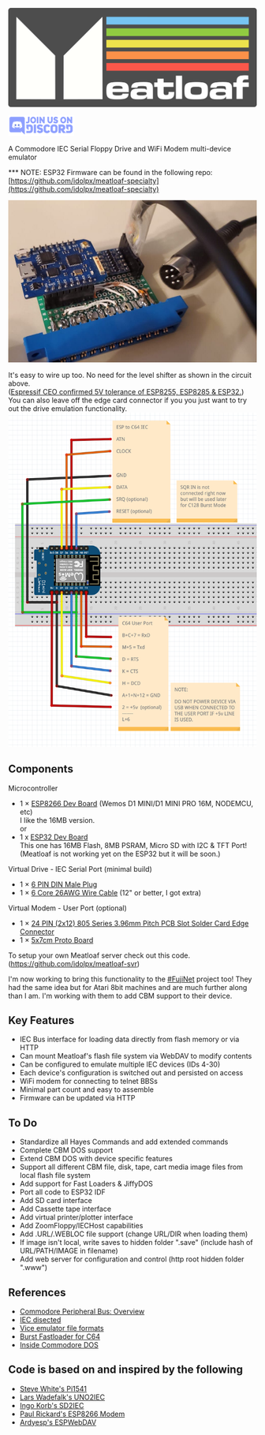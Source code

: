 [![Meatloaf (C64/C128/VIC20/+4)](docs/meatloaf.logo.png)](https://meatloaf.cc)

[![discord chat](docs/discord.sm.png)](https://discord.gg/FwJUe8kQpS)

A Commodore IEC Serial Floppy Drive and WiFi Modem multi-device emulator


*** NOTE: ESP32 Firmware can be found in the following repo: [https://github.com/idolpx/meatloaf-specialty](https://github.com/idolpx/meatloaf-specialty)


[![meatloaf64-device](docs/meatloaf64-device.jpg)](https://www.youtube.com/embed/videoseries?list=PL6SShX9qqBKwBDr20KsASGOqcyGjA9XR5)

It's easy to wire up too. No need for the level shifter as shown in the circuit above.<br/>
([Espressif CEO confirmed 5V tolerance of ESP8255, ESP8285 & ESP32.](https://www.facebook.com/groups/1499045113679103/permalink/1731855033731442))<br/>
You can also leave off the edge card connector if you you just want to try out the drive emulation functionality.
![meatloaf64-wiring](docs/meatloaf64-wiring.png)

## Components

Microcontroller
* 1 × [ESP8266 Dev Board](https://www.aliexpress.com/item/4000880936043.html) (Wemos D1 MINI/D1 MINI PRO 16M, NODEMCU, etc)<br/>
I like the 16MB version.<br/>
or<br/>
* 1 x [ESP32 Dev Board](https://www.aliexpress.com/item/32883116057.html)<br/>
This one has 16MB Flash, 8MB PSRAM, Micro SD with I2C & TFT Port!<br/>
(Meatloaf is not working yet on the ESP32 but it will be soon.)

Virtual Drive - IEC Serial Port (minimal build)

* 1 × [6 PIN DIN Male Plug](https://www.aliexpress.com/item/33058840658.html)
* 1 × [6 Core 26AWG Wire Cable](https://www.aliexpress.com/item/1005002313534749.html) (12" or better, I got extra)

Virtual Modem - User Port (optional)

* 1 × [24 PIN (2x12) 805 Series 3.96mm Pitch PCB Slot Solder Card Edge Connector](https://www.aliexpress.com/item/4000246156457.html)
* 1 × [5x7cm Proto Board](https://www.aliexpress.com/item/4000285110600.html)

To setup your own Meatloaf server check out this code.
(<https://github.com/idolpx/meatloaf-svr>)

I'm now working to bring this functionality to the [#FujiNet](https://github.com/FujiNetWIFI/fujinet-platformio) project too!
They had the same idea but for Atari 8bit machines and are much further along than I am.
I'm working with them to add CBM support to their device.

## Key Features

* IEC Bus interface for loading data directly from flash memory or via HTTP
* Can mount Meatloaf's flash file system via WebDAV to modify contents
* Can be configured to emulate multiple IEC devices (IDs 4-30)
* Each device's configuration is switched out and persisted on access
* WiFi modem for connecting to telnet BBSs
* Minimal part count and easy to assemble
* Firmware can be updated via HTTP

## To Do

* Standardize all Hayes Commands and add extended commands
* Complete CBM DOS support
* Extend CBM DOS with device specific features
* Support all different CBM file, disk, tape, cart media image files from local flash file system
* Add support for Fast Loaders & JiffyDOS
* Port all code to ESP32 IDF
* Add SD card interface
* Add Cassette tape interface
* Add virtual printer/plotter interface
* Add ZoomFloppy/IECHost capabilities
* Add .URL/.WEBLOC file support (change URL/DIR when loading them)
* If image isn't local, write saves to hidden folder ".save" (include hash of URL/PATH/IMAGE in filename)
* Add web server for configuration and control (http root hidden folder ".www")

## References

* [Commodore Peripheral Bus: Overview](https://www.pagetable.com/?p=1018)
* [IEC disected](http://www.zimmers.net/anonftp/pub/cbm/programming/serial-bus.pdf)
* [Vice emulator file formats](https://vice-emu.sourceforge.io/vice_17.html#SEC329)
* [Burst Fastloader for C64](https://a1bert.kapsi.fi/Dev/burst/)
* [Inside Commodore DOS](https://www.pagetable.com/docs/Inside%20Commodore%20DOS.pdf)

## Code is based on and inspired by the following

* [Steve White's Pi1541](https://github.com/pi1541/Pi1541)
* [Lars Wadefalk's UNO2IEC](https://github.com/Larswad/uno2iec)
* [Ingo Korb's SD2IEC](https://sd2iec.de/)
* [Paul Rickard's ESP8266 Modem](https://github.com/RolandJuno/esp8266_modem)
* [Ardyesp's ESPWebDAV](https://github.com/ardyesp/ESPWebDAV)
